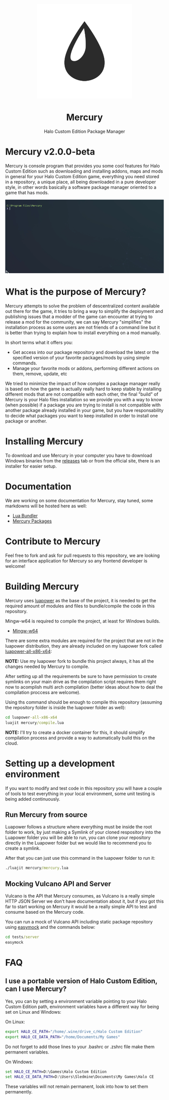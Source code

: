 <html>
    <p align="center">
        <img width="300px" src="img/mercury.png"/>
    </p>
    <h1 align="center">Mercury</h1>
    <p align="center">
       Halo Custom Edition Package Manager
    </p>
</html>

# Mercury v2.0.0-beta

Mercury is console program that provides you some cool features for Halo Custom Edition such as downloading and installing addons, maps and mods in general for your Halo Custom Edition game, everything you need stored in a repository, a unique place, all being downloaded in a pure developer style, in other words basically a software package manager oriented to a game that has mods.

![Mercury GIF](img/demo.gif)

# What is the purpose of Mercury?

Mercury attempts to solve the problem of descentralized content available out there for the game, it tries to bring a way to simplify the deployment and publishing issues that a modder of the game can encounter at trying to release a mod for the community, we can say Mercury "simplifies" the installation process as some users are not friends of a command line but it is better
than trying to explain how to install everything on a mod manually.

In short terms what it offers you:
- Get access into our package repository and download the latest or the specified version of your favorite packages/mods by using simple commands.
- Manage your favorite mods or addons, performing different actions on them, remove, update, etc

We tried to minimize the impact of how complex a package manager really is based on how the game is
actually really hard to keep stable by installing different mods that are not compatible with each other, the final "build" of Mercury is your Halo files installation so we provide you with a way
to know (when possible) if a package you are trying to install is not compatible with another package already installed in your game, but you have responsability to decide what packages you want
to keep installed in order to install one package or another.

# Installing Mercury

To download and use Mercury in your computer you have to download Windows binaries from the [releases](https://github.com/Sledmine/Mercury/releases) tab or from the official site, there is an installer for easier setup.

# Documentation

We are working on some documentation for Mercury, stay tuned, some markdowns will be hosted here as
well:

- [Lua Bundler](docs/LUA-BUNDLER.md)
- [Mercury Packages](docs/PACKAGES.md)

# Contribute to Mercury

Feel free to fork and ask for pull requests to this repository, we are looking for an interface application for Mercury so any frontend developer is welcome!

# Building Mercury

Mercury uses [luapower](https://luapower.com) as the base of the project, it is needed to get the required amount of modules and files to bundle/compile the code in this repository.

Mingw-w64 is required to compile the project, at least for Windows builds.

- [Mingw-w64](http://mingw-w64.org/doku.php)

There are some extra modules are required for the project that are not in the luapower distribution, they are already included on my luapower fork called
[luapower-all-x86-x64](https://github.com/Sledmine/luapower-all-x86-x64):


**NOTE:** Use my luapower fork to bundle this project always, it has all the changes needed by 
Mercury to compile.

After setting up all the requirements be sure to have permission to create symlinks on your main
drive as the compilation script requires them right now to acomplish multi arch compilation
(better ideas about how to deal the compilation proccess are welcome).

Using ths command should be enough to compile this repository (assuming the repository folder is
inside the luapower folder as well):
```cmd
cd luapower-all-x86-x64
luajit mercury/compile.lua
```

**NOTE:** I'll try to create a docker container for this, it should simplify compilation process and
provide a way to automatically build this on the cloud.

# Setting up a development environment

If you want to modify and test code in this repository you will have a couple of tools to
test everything in your local environment, some unit testing is being added continuously.

## Run Mercury from source
Luapower follows a structure where everything must be inside the root folder to work, by just making
a Symlink of your cloned respository into the Luapower folder you will be able to run, you can
clone your repository directly in the Luapower folder but we would like to recommend you to create a
symlink.

After that you can just use this command in the luapower folder to run it:
```cmd
./luajit mercury/mercury.lua
```

## Mocking Vulcano API and Server

Vulcano is the API that Mercury consumes, as Vulcano is a really simple HTTP JSON Server we don't
have documentation about it, but if you got this far to start working on Mercury it would be a really simple API to test and consume based on the Mercury code.

You can run a mock of Vulcano API including static package repository using
[easymock](https://github.com/CyberAgent/node-easymock) and the commands below:
```cmd
cd tests/server
easymock
```

# FAQ

## I use a portable version of Halo Custom Edition, can I use Mercury?

Yes, you can by setting a environment variable pointing to your Halo Custom Edition path,
environment variables have a different way for being set on Linux and Windows:

On Linux:
```bash
export HALO_CE_PATH="/home/.wine/drive_c/Halo Custom Edition"
export HALO_CE_DATA_PATH="/home/Documents/My Games"
```
Do not forget to add those lines to your .bashrc or .zshrc file make them permanent variables.

On Windows:
```cmd
set HALO_CE_PATH=D:\Games\Halo Custom Edition
set HALO_CE_DATA_PATH=D:\Users\Sledmine\Documents\My Games\Halo CE
```
These variables will not remain permanent, look into how to set them permanently.
